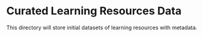 # Curated Learning Resources Data
This directory will store initial datasets of learning resources with metadata.
